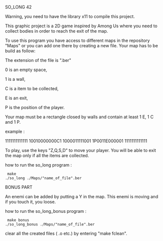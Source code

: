 SO_LONG 42

Warning, you need to have the library x11 to compile this project.

This graphic project is a 2D game inspired by Among Us where you need to collect bodies in order to reach the exit of the map.


To use this program you have access to different maps in the repository "Maps" or you can add one there by creating a new file.
Your map has to be build as follow:

The extension of the file is ".ber"

0 is an empty space,

1 is a wall,

C is a item to be collected,

E is an exit,

P is the position of the player.

Your map must be a rectangle closed by walls and contain at least 1 E, 1 C and 1 P.

example :

1111111111111
10010000000C1
1000011111001
1P0011E000001
1111111111111


To play, use the keys "Z,Q,S,D" to move your player. You will be able to exit the map only if all the items are collected.

how to run the so_long program :

     make
    ./so_long ./Maps/"name_of_file".ber

BONUS PART

An enemi can be added by putting a Y in the map. This enemi is moving and if you touch it, you loose.

how to run the so_long_bonus program :

     make bonus
    ./so_long_bonus ./Maps/"name_of_file".ber

clear all the created files ( .o etc.) by entering "make fclean".
